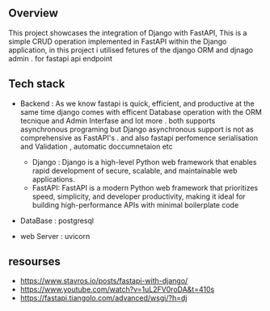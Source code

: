 ## Overview
This project showcases the integration of Django with FastAPI, This is a simple CRUD operation implemented in FastAPI within the Django application, in this project i utilised fetures of the django ORM  and djnago admin . for fastapi api endpoint 
## Tech stack
- Backend :
  As we know fastapi is quick, efficient, and productive  at the same time django comes with efficent Database operation with the ORM tecnique and Admin Interfase and lot more . both supports asynchronous programing but Django asynchronous support is not as comprehensive as FastAPI's . and also fastapi perfomence  serialisation and Validation , automatic doccumnetaion etc 
   
     - Django : Django is a high-level Python web framework that enables rapid development of secure, scalable, and maintainable web applications.
     - FastAPI: FastAPI is a modern Python web framework that prioritizes speed, simplicity, and developer productivity, making it ideal for building high-performance APIs with minimal boilerplate code
       
- DataBase : postgresql
- web Server : uvicorn

## resourses 
- https://www.stavros.io/posts/fastapi-with-django/
- https://www.youtube.com/watch?v=1uL2FV0roDA&t=410s
- https://fastapi.tiangolo.com/advanced/wsgi/?h=dj



